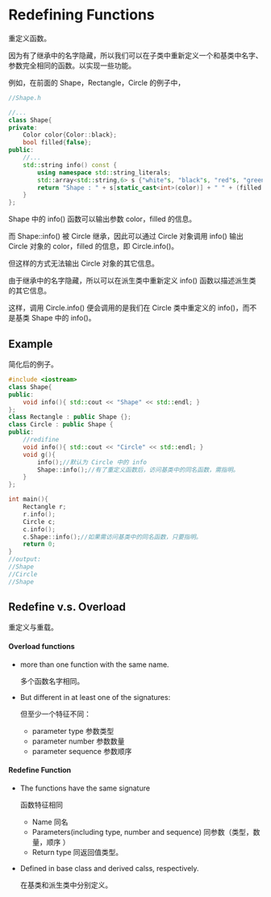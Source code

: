 # Redefining Functions

重定义函数。

因为有了继承中的名字隐藏，所以我们可以在子类中重新定义一个和基类中名字、参数完全相同的函数。以实现一些功能。

例如，在前面的 Shape，Rectangle，Circle 的例子中，

~~~C++
//Shape.h

//...
class Shape{
private:
    Color color{Color::black};
    bool filled{false};
public:
	//...
    std::string info() const {
        using namespace std::string_literals;
        std::array<std::string,6> s {"white"s, "black"s, "red"s, "green"s, "blue"s, "yellow"s};
        return "Shape : " + s[static_cast<int>(color)] + " " + (filled ? "filled"s : "not filled"s);
    }
};
~~~

Shape 中的 info() 函数可以输出参数 color，filled 的信息。

而 Shape::info() 被 Circle 继承，因此可以通过 Circle 对象调用 info() 输出 Circle 对象的 color，filled 的信息，即 Circle.info()。

但这样的方式无法输出 Circle 对象的其它信息。

由于继承中的名字隐藏，所以可以在派生类中重新定义 info() 函数以描述派生类的其它信息。

这样，调用 Circle.info() 便会调用的是我们在 Circle 类中重定义的 info()，而不是基类 Shape 中的 info()。

## Example

简化后的例子。

~~~C++
#include <iostream>
class Shape{
public:
    void info(){ std::cout << "Shape" << std::endl; }
};
class Rectangle : public Shape {};
class Circle : public Shape {
public:
    //redifine
    void info(){ std::cout << "Circle" << std::endl; }
    void g(){
        info();//默认为 Circle 中的 info
        Shape::info();//有了重定义函数后，访问基类中的同名函数，需指明。
    }
};

int main(){
    Rectangle r;
    r.info();
    Circle c;
    c.info();
    c.Shape::info();//如果需访问基类中的同名函数，只要指明。
    return 0;
}
//output:
//Shape
//Circle
//Shape
~~~

## Redefine v.s. Overload

重定义与重载。

#### Overload functions

- more than one function with the same name.

  多个函数名字相同。

- But different in at least one of the signatures:

  但至少一个特征不同：

  - parameter type 参数类型
  - parameter number 参数数量
  - parameter sequence 参数顺序

#### Redefine Function

- The functions have the same signature

  函数特征相同

  - Name 同名
  - Parameters(including type, number and sequence) 同参数（类型，数量，顺序 ）
  - Return type 同返回值类型。

- Defined in base class and derived calss, respectively.

  在基类和派生类中分别定义。